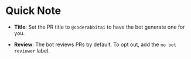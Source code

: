 # Quick Note

- **Title**: Set the PR title to `@coderabbitai` to have the bot generate one for you.

- **Review**: The bot reviews PRs by default. To opt out, add the `no bot reviewer` label.
